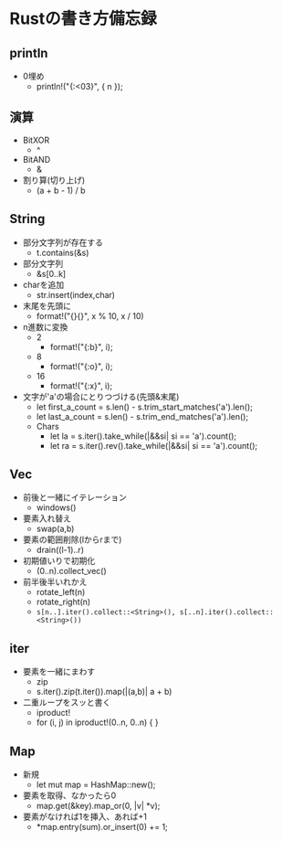 # Rustの書き方備忘録

## println
- 0埋め
  - println!("{:<03}", { n });

## 演算
- BitXOR
  - ^
- BitAND
  - &
- 割り算(切り上げ)
  - (a + b - 1) / b

## String
- 部分文字列が存在する
  - t.contains(&s)
- 部分文字列
  - &s[0..k]
- charを追加
  - str.insert(index,char)
- 末尾を先頭に
  - format!("{}{}", x % 10, x / 10)
- n進数に変換
  - 2
    - format!("{:b}", i);
  - 8
    - format!("{:o}", i);
  - 16
    - format!("{:x}", i);
- 文字が'a'の場合にとりつづける(先頭&末尾)
  - let first_a_count = s.len() - s.trim_start_matches('a').len();
  - let last_a_count = s.len() - s.trim_end_matches('a').len();
  - Chars
    - let la = s.iter().take_while(|&&si| si == 'a').count();
    - let ra = s.iter().rev().take_while(|&&si| si == 'a').count();

## Vec
- 前後と一緒にイテレーション
  - windows()
- 要素入れ替え
  - swap(a,b)
- 要素の範囲削除(lからrまで)
  - drain((l-1)..r)
- 初期値いりで初期化
  - (0..n).collect_vec()
- 前半後半いれかえ
  - rotate_left(n)
  - rotate_right(n)
  - `s[n..].iter().collect::<String>(), s[..n].iter().collect::<String>())`

## iter
- 要素を一緒にまわす
  - zip
  - s.iter().zip(t.iter()).map(|(a,b)| a + b)
- 二重ループをスッと書く
  - iproduct!
  - for (i, j) in iproduct!(0..n, 0..n) { }

## Map
- 新規
  - let mut map = HashMap::new();
- 要素を取得、なかったら0
  - map.get(&key).map_or(0, |v| *v);
- 要素がなければ1を挿入、あれば+1
  - *map.entry(sum).or_insert(0) += 1;
